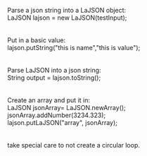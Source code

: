 

Parse a json string into a LaJSON object:<br>
LaJSON lajson = new LaJSON(testInput);<br>
<br><br>
Put in a basic value:<br>
  lajson.putString("this is name","this is value");<br>
<br><br>
Parse LaJSON into a json string:<br>
  String output = lajson.toString();<br>
<br><br>
Create an array and put it in:<br>
  LaJSON jsonArray= LaJSON.newArray();<br>
  jsonArray.addNumber(3234.323);<br>
  lajson.putLaJSON("array", jsonArray);<br>
  <br><br>
  <bold>take special care to not create a circular loop.</bold>

